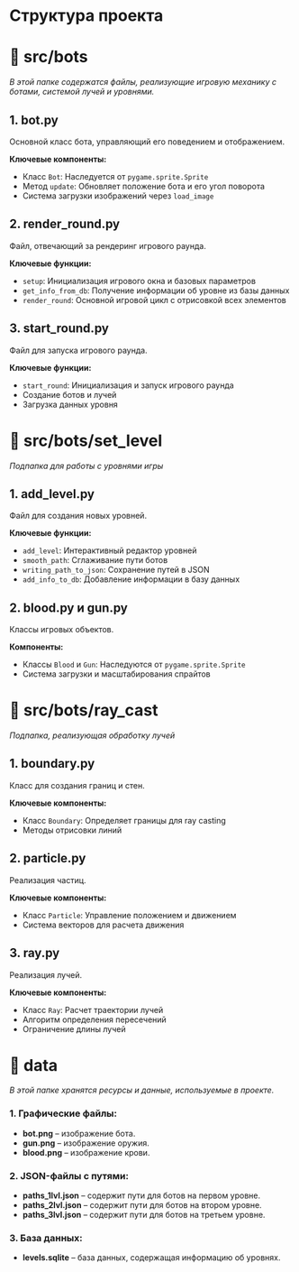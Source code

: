 # Структура проекта

 # 📁 src/bots

*В этой папке содержатся файлы, реализующие игровую механику с ботами, системой лучей и уровнями.*

## 1. bot.py

Основной класс бота, управляющий его поведением и отображением.

**Ключевые компоненты:**
- Класс `Bot`: Наследуется от `pygame.sprite.Sprite`
- Метод `update`: Обновляет положение бота и его угол поворота 
- Система загрузки изображений через `load_image`

## 2. render_round.py

Файл, отвечающий за рендеринг игрового раунда.

**Ключевые функции:**
- `setup`: Инициализация игрового окна и базовых параметров
- `get_info_from_db`: Получение информации об уровне из базы данных
- `render_round`: Основной игровой цикл с отрисовкой всех элементов

## 3. start_round.py

Файл для запуска игрового раунда.

**Ключевые функции:**
- `start_round`: Инициализация и запуск игрового раунда
- Создание ботов и лучей
- Загрузка данных уровня

 # 📁 src/bots/set_level

*Подпапка для работы с уровнями игры*

## 1. add_level.py
Файл для создания новых уровней.

**Ключевые функции:**
- `add_level`: Интерактивный редактор уровней
- `smooth_path`: Сглаживание пути ботов
- `writing_path_to_json`: Сохранение путей в JSON
- `add_info_to_db`: Добавление информации в базу данных

## 2. blood.py и gun.py
Классы игровых объектов.

**Компоненты:**
- Классы `Blood` и `Gun`: Наследуются от `pygame.sprite.Sprite`
- Система загрузки и масштабирования спрайтов

 # 📁 src/bots/ray_cast

*Подпапка, реализующая обработку лучей*

## 1. boundary.py
Класс для создания границ и стен.

**Ключевые компоненты:**
- Класс `Boundary`: Определяет границы для ray casting
- Методы отрисовки линий

## 2. particle.py
Реализация частиц.

**Ключевые компоненты:**
- Класс `Particle`: Управление положением и движением
- Система векторов для расчета движения

## 3. ray.py
Реализация лучей.

**Ключевые компоненты:**
- Класс `Ray`: Расчет траектории лучей
- Алгоритм определения пересечений
- Ограничение длины лучей

# 📁 data

*В этой папке хранятся ресурсы и данные, используемые в проекте.*

### 1. Графические файлы:

- **bot.png** – изображение бота.
- **gun.png** – изображение оружия.
- **blood.png** – изображение крови.

### 2. JSON-файлы с путями:

- **paths_1lvl.json** – содержит пути для ботов на первом уровне.
- **paths_2lvl.json** – содержит пути для ботов на втором уровне.
- **paths_3lvl.json** – содержит пути для ботов на третьем уровне.

### 3. База данных:

- **levels.sqlite** – база данных, содержащая информацию об уровнях.

